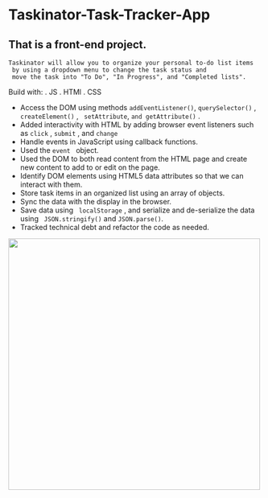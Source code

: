 # Taskinator-Task-Tracker-App

## That is a front-end project.

``` 
Taskinator will allow you to organize your personal to-do list items
 by using a dropdown menu to change the task status and 
 move the task into "To Do", "In Progress", and "Completed lists".
``` 
Build with: 
. JS
. HTMl
. CSS


* Access the DOM using methods ```addEventListener()```, ```querySelector()``` , ```createElement()``` , ``` setAttribute```, ```and getAttribute()``` .
* Added interactivity with HTML by adding browser event listeners such as ```click``` , ```submit``` , and ```change``` 
* Handle events in JavaScript using callback functions. 
* Used the ```event ``` object.
* Used the DOM to both read content from the HTML page and create new content to add to or edit on the page.
* Identify DOM elements using HTML5 data attributes so that we can interact with them.
* Store task items in an organized list using an array of objects.
* Sync the data with the display in the browser.
* Save data using ``` localStorage``` , and serialize and de-serialize the data using ``` JSON.stringify()```  and ```JSON.parse()```.
* Tracked technical debt and refactor the code as needed.

<img src="https://user-images.githubusercontent.com/88345845/168444054-4bb7b8ef-ba7a-4087-8bf7-e67250869dd0.jpg" width="500"/>

